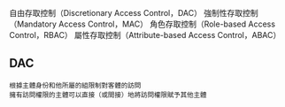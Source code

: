自由存取控制（Discretionary Access Control，DAC） 
強制性存取控制（Mandatory Access Control，MAC） 
角色存取控制（Role-based Access Control，RBAC） 
屬性存取控制（Attribute-based Access Control，ABAC）
##  DAC
```
根據主體身份和他所屬的組限制對客體的訪問
擁有訪問權限的主體可以直接（或間接）地將訪問權限賦予其他主體

```
